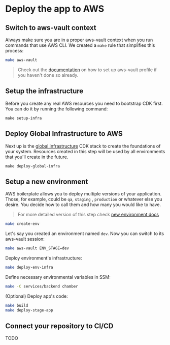 # Deploy the app to AWS

## Switch to aws-vault context
Always make sure you are in a proper aws-vault context when you run commands that use AWS CLI.
We created a `make` rule that simplifies this process:

```sh
make aws-vault
```

> Check out the [documentation](/docs/aws-vault.md) on how to set up aws-vault profile if you haven't done so already.

## Setup the infrastructure
Before you create any real AWS resources you need to bootstrap CDK first. You can do it by running the following command:

```shell
make setup-infra
```

##  Deploy Global Infrastructure to AWS
Next up is the [global infrastructure](/docs/infrastructure-components.md#global-infrastructure) CDK stack to create 
the foundations of your system. Resources created in this step will be used by all environments that you'll create in the 
future.

```shell
make deploy-global-infra
```

## Setup a new environment
AWS boilerplate allows you to deploy multiple versions of your application. Those, for example, could be `qa`, `staging`
, `production` or whatever else you desire. You decide how to call them and how many you would like to have.

> For more detailed version of this step check [new environment docs](/docs/app-environment)

```sh
make create-env
```

Let's say you created an environment named `dev`. Now you can switch to its aws-vault session:
```sh
make aws-vault ENV_STAGE=dev
```

Deploy environment's infrastructure:
```sh
make deploy-env-infra 
```

Define necessary environmental variables in SSM:
```sh
make -C services/backend chamber
```

(Optional) Deploy app's code:
```sh
make build
make deploy-stage-app
```

## Connect your repository to CI/CD

TODO
